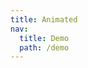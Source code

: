 ```yaml
---
title: Animated
nav:
  title: Demo
  path: /demo
---
```


<code src="../examples/animated.tsx"></code>